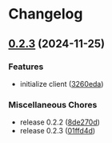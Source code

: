 # Changelog

## [0.2.3](https://github.com/JonDotsoy/ondina/compare/client-v0.0.1...client-v0.2.3) (2024-11-25)


### Features

* initialize client ([3260eda](https://github.com/JonDotsoy/ondina/commit/3260edada5bafa7af38647fa321bc8d72040ecce))


### Miscellaneous Chores

* release 0.2.2 ([8de270d](https://github.com/JonDotsoy/ondina/commit/8de270dc6a808a662fab97612269b9de545c9581))
* release 0.2.3 ([01ffd4d](https://github.com/JonDotsoy/ondina/commit/01ffd4d95fbf868a5bc9554c82039a51e04ef214))
